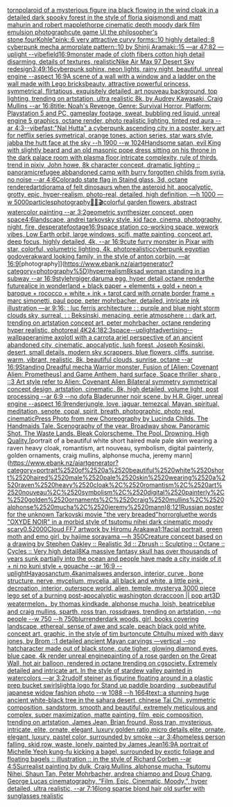 [torn](https://www.ebank.nz/aiartgenerator?category=torn)[polaroid of a mysterious figure ina black flowing in the wind cloak in a detailed dark spooky forest in the style of floria sigismondi and matt mahurin and robert mapplethorpe cinematic depth moody dark film emulsion photograph](https://www.ebank.nz/aiartgenerator?category=polaroid%2520of%2520a%2520mysterious%2520figure%2520ina%2520black%2520flowing%2520in%2520the%2520wind%2520cloak%2520in%2520a%2520detailed%2520dark%2520spooky%2520forest%2520in%2520the%2520style%2520of%2520floria%2520sigismondi%2520and%2520matt%2520mahurin%2520and%2520robert%2520mapplethorpe%2520cinematic%2520depth%2520moody%2520dark%2520film%2520emulsion%2520photograph)[cute game UI,the philosopher's stone,four](https://www.ebank.nz/aiartgenerator?category=cute%2520game%2520UI%2Cthe%2520philosopher%27s%2520stone%2Cfour)[Kohle"](https://www.ebank.nz/aiartgenerator?category=Kohle%22)[pink::6 very attractive curvy forms::10 highly detailed::8 cyberpunk mecha armorplate pattern::10 by Shinji Aramaki::15 —ar 47:82 —uplight --vibe](https://www.ebank.nz/aiartgenerator?category=pink%3A%3A6%2520very%2520attractive%2520curvy%2520forms%3A%3A10%2520highly%2520detailed%3A%3A8%2520cyberpunk%2520mecha%2520armorplate%2520pattern%3A%3A10%2520by%2520Shinji%2520Aramaki%3A%3A15%2520%E2%80%94ar%252047%3A82%2520%E2%80%94uplight%2520--vibe)[field](https://www.ebank.nz/aiartgenerator?category=field)[16:9](https://www.ebank.nz/aiartgenerator?category=16%3A9)[monster made of cloth fibers cotton high detail disarming, details of textures, realistic](https://www.ebank.nz/aiartgenerator?category=monster%2520made%2520of%2520cloth%2520fibers%2520cotton%2520high%2520detail%2520disarming%2C%2520details%2520of%2520textures%2C%2520realistic)[](https://www.ebank.nz/aiartgenerator?category=)[Nike Air Max 97 Desert Sky redesign](https://www.ebank.nz/aiartgenerator?category=Nike%2520Air%2520Max%252097%2520Desert%2520Sky%2520redesign)[3:4](https://www.ebank.nz/aiartgenerator?category=3%3A4)[9:16](https://www.ebank.nz/aiartgenerator?category=9%3A16)[cyberpunk sphinx, neon lights, rainy night, beautiful, unreal engine  --aspect 16:9](https://www.ebank.nz/aiartgenerator?category=cyberpunk%2520sphinx%2C%2520neon%2520lights%2C%2520rainy%2520night%2C%2520beautiful%2C%2520unreal%2520engine%2520%2520--aspect%252016%3A9)[A scene of a wall with a window and a ladder on the wall made with Lego bricks](https://www.ebank.nz/aiartgenerator?category=A%2520scene%2520of%2520a%2520wall%2520with%2520a%2520window%2520and%2520a%2520ladder%2520on%2520the%2520wall%2520made%2520with%2520Lego%2520bricks)[beauty, attractive powerful princess, symmetrical, flirtatious, exquisitely detailed, art nouveau background, top lighting, trending on artstation, ultra realistic 8k, by Audrey Kawasaki, Craig Mullins --ar 16:8](https://www.ebank.nz/aiartgenerator?category=beauty%2C%2520attractive%2520powerful%2520princess%2C%2520symmetrical%2C%2520flirtatious%2C%2520exquisitely%2520detailed%2C%2520art%2520nouveau%2520background%2C%2520top%2520lighting%2C%2520trending%2520on%2520artstation%2C%2520ultra%2520realistic%25208k%2C%2520by%2520Audrey%2520Kawasaki%2C%2520Craig%2520Mullins%2520--ar%252016%3A8)[title: Noah's Revenge, Genre: Survival Horror, Platform: Playstation 5 and PC, gameplay footage, sweat, bubbling red liquid, unreal engine 5 graphics, octane render, photo realistic lighting, tinted red aura --ar 4:3](https://www.ebank.nz/aiartgenerator?category=title%3A%2520Noah%27s%2520Revenge%2C%2520Genre%3A%2520Survival%2520Horror%2C%2520Platform%3A%2520Playstation%25205%2520and%2520PC%2C%2520gameplay%2520footage%2C%2520sweat%2C%2520bubbling%2520red%2520liquid%2C%2520unreal%2520engine%25205%2520graphics%2C%2520octane%2520render%2C%2520photo%2520realistic%2520lighting%2C%2520tinted%2520red%2520aura%2520--ar%25204%3A3)[--vibefast](https://www.ebank.nz/aiartgenerator?category=--vibefast)[:"Nal Hutta" a cyberpunk ascending city in a poster, kery art for netflix series symetrical, orange tones, action series, star wars style, jabba the hutt face at the sky --h 1900 --w 1024](https://www.ebank.nz/aiartgenerator?category=%3A%22Nal%2520Hutta%22%2520a%2520cyberpunk%2520ascending%2520city%2520in%2520a%2520poster%2C%2520kery%2520art%2520for%2520netflix%2520series%2520symetrical%2C%2520orange%2520tones%2C%2520action%2520series%2C%2520star%2520wars%2520style%2C%2520jabba%2520the%2520hutt%2520face%2520at%2520the%2520sky%2520--h%25201900%2520--w%25201024)[Handsome satan, evil King with slightly beard and an old masonic  pope dress sitting on his throne in the dark palace room with plasma floor,intricate complexity, rule of thirds, trend in pixiv, John howe, 8k character concept, dramatic lighting :: panoramic](https://www.ebank.nz/aiartgenerator?category=Handsome%2520satan%2C%2520evil%2520King%2520with%2520slightly%2520beard%2520and%2520an%2520old%2520masonic%2520%2520pope%2520dress%2520sitting%2520on%2520his%2520throne%2520in%2520the%2520dark%2520palace%2520room%2520with%2520plasma%2520floor%2Cintricate%2520complexity%2C%2520rule%2520of%2520thirds%2C%2520trend%2520in%2520pixiv%2C%2520John%2520howe%2C%25208k%2520character%2520concept%2C%2520dramatic%2520lighting%2520%3A%3A%2520panoramic)[refugee abbandoned camp with burry forgotten childs from syria,  no noise --ar 4:6](https://www.ebank.nz/aiartgenerator?category=refugee%2520abbandoned%2520camp%2520with%2520burry%2520forgotten%2520childs%2520from%2520syria%2C%2520%2520no%2520noise%2520--ar%25204%3A6)[Colorado state flag in Staind glass, 3d, octane rendered](https://www.ebank.nz/aiartgenerator?category=Colorado%2520state%2520flag%2520in%2520Staind%2520glass%2C%25203d%2C%2520octane%2520rendered)[art](https://www.ebank.nz/aiartgenerator?category=art)[diorama of felt dinosaurs when the asteroid hit, apocalyptic, grotty, epic, hyper-realism, photo-real, detailed, high definition, —h 1000 —w 5000](https://www.ebank.nz/aiartgenerator?category=diorama%2520of%2520felt%2520dinosaurs%2520when%2520the%2520asteroid%2520hit%2C%2520apocalyptic%2C%2520grotty%2C%2520epic%2C%2520hyper-realism%2C%2520photo-real%2C%2520detailed%2C%2520high%2520definition%2C%2520%E2%80%94h%25201000%2520%E2%80%94w%25205000)[particles](https://www.ebank.nz/aiartgenerator?category=particles)[photography](https://www.ebank.nz/aiartgenerator?category=photography)[🧁🦊🎬](https://www.ebank.nz/aiartgenerator?category=%F0%9F%A7%81%F0%9F%A6%8A%F0%9F%8E%AC)[colorful garden flowers, abstract watercolor painting --ar 3:2](https://www.ebank.nz/aiartgenerator?category=colorful%2520garden%2520flowers%2C%2520abstract%2520watercolor%2520painting%2520--ar%25203%3A2)[geometric synthesizer concept, open space](https://www.ebank.nz/aiartgenerator?category=geometric%2520synthesizer%2520concept%2C%2520open%2520space)[4:6](https://www.ebank.nz/aiartgenerator?category=4%3A6)[landscape, andrei tarkovsky style, kid face,  cinema, photography,  night, fire, desperate](https://www.ebank.nz/aiartgenerator?category=landscape%2C%2520andrei%2520tarkovsky%2520style%2C%2520kid%2520face%2C%2520%2520cinema%2C%2520photography%2C%2520%2520night%2C%2520fire%2C%2520desperate)[footage](https://www.ebank.nz/aiartgenerator?category=footage)[16:9](https://www.ebank.nz/aiartgenerator?category=16%3A9)[space station co-working space, wework vibes, Low Earth orbit, large windows, scifi, matte painting, concept art, deep focus, highly detailed, 4k, --ar 16:9](https://www.ebank.nz/aiartgenerator?category=space%2520station%2520co-working%2520space%2C%2520wework%2520vibes%2C%2520Low%2520Earth%2520orbit%2C%2520large%2520windows%2C%2520scifi%2C%2520matte%2520painting%2C%2520concept%2520art%2C%2520deep%2520focus%2C%2520highly%2520detailed%2C%25204k%2C%2520--ar%252016%3A9)[cute furry monster in Pixar with star, colorful, volumetric lighting, 4k, photorealistic](https://www.ebank.nz/aiartgenerator?category=cute%2520furry%2520monster%2520in%2520Pixar%2520with%2520star%2C%2520colorful%2C%2520volumetric%2520lighting%2C%25204k%2C%2520photorealistic)[cyberpunk egyptian god](https://www.ebank.nz/aiartgenerator?category=cyberpunk%2520egyptian%2520god)[over](https://www.ebank.nz/aiartgenerator?category=over)[akward looking family, in the style of anton corbijn, —ar 16:9](https://www.ebank.nz/aiartgenerator?category=akward%2520looking%2520family%2C%2520in%2520the%2520style%2520of%2520anton%2520corbijn%2C%2520%E2%80%94ar%252016%3A9)[photography]](https://www.ebank.nz/aiartgenerator?category=photography%5D)[hyperrealism](https://www.ebank.nz/aiartgenerator?category=hyperrealism)[8k](https://www.ebank.nz/aiartgenerator?category=8k)[sad woman standing in a subway  --ar 16:9](https://www.ebank.nz/aiartgenerator?category=sad%2520woman%2520standing%2520in%2520a%2520subway%2520%2520--ar%252016%3A9)[style](https://www.ebank.nz/aiartgenerator?category=style)[hrgiger,daruma egg, hyper detail,octane render](https://www.ebank.nz/aiartgenerator?category=hrgiger%2Cdaruma%2520egg%2C%2520hyper%2520detail%2Coctane%2520render)[the future](https://www.ebank.nz/aiartgenerator?category=the%2520future)[alice in wonderland + black paper + elements + gold + neon + baroque + rococco + white + ink + tarot card with ornate border frame + marc simonetti, paul pope, peter mohrbacher, detailed, intricate ink illustration —ar 9:16](https://www.ebank.nz/aiartgenerator?category=alice%2520in%2520wonderland%2520%2B%2520black%2520paper%2520%2B%2520elements%2520%2B%2520gold%2520%2B%2520neon%2520%2B%2520baroque%2520%2B%2520rococco%2520%2B%2520white%2520%2B%2520ink%2520%2B%2520tarot%2520card%2520with%2520ornate%2520border%2520frame%2520%2B%2520marc%2520simonetti%2C%2520paul%2520pope%2C%2520peter%2520mohrbacher%2C%2520detailed%2C%2520intricate%2520ink%2520illustration%2520%E2%80%94ar%25209%3A16)[: : luc ferris architecture : : purple and blue night storm clouds sky, surreal, : :  Beksinski, menacing, eerie atmosphere : : dark art, trending on artstation concept art, peter mohrbacher, octane rendering hyper realistic, photoreal 4K](https://www.ebank.nz/aiartgenerator?category=%3A%2520%3A%2520luc%2520ferris%2520architecture%2520%3A%2520%3A%2520purple%2520and%2520blue%2520night%2520storm%2520clouds%2520sky%2C%2520surreal%2C%2520%3A%2520%3A%2520%2520Beksinski%2C%2520menacing%2C%2520eerie%2520atmosphere%2520%3A%2520%3A%2520dark%2520art%2C%2520trending%2520on%2520artstation%2520concept%2520art%2C%2520peter%2520mohrbacher%2C%2520octane%2520rendering%2520hyper%2520realistic%2C%2520photoreal%25204K)[24:18](https://www.ebank.nz/aiartgenerator?category=24%3A18)[2:3](https://www.ebank.nz/aiartgenerator?category=2%3A3)[space](https://www.ebank.nz/aiartgenerator?category=space)[--uplight](https://www.ebank.nz/aiartgenerator?category=--uplight)[advertising](https://www.ebank.nz/aiartgenerator?category=advertising)[--wallpaper](https://www.ebank.nz/aiartgenerator?category=--wallpaper)[anime axolotl with a carrot](https://www.ebank.nz/aiartgenerator?category=anime%2520axolotl%2520with%2520a%2520carrot)[a ariel perspective of an ancient abandoned city, cinematic, apocalyptic, lush forest, Joseph Kosinski, desert, small details, modern sky scrappers, blue flowers, cliffs, sunrise, warm, vibrant, realistic, 8k, beautiful clouds, sunrise, octane --ar 16:9](https://www.ebank.nz/aiartgenerator?category=a%2520ariel%2520perspective%2520of%2520an%2520ancient%2520abandoned%2520city%2C%2520cinematic%2C%2520apocalyptic%2C%2520lush%2520forest%2C%2520Joseph%2520Kosinski%2C%2520desert%2C%2520small%2520details%2C%2520modern%2520sky%2520scrappers%2C%2520blue%2520flowers%2C%2520cliffs%2C%2520sunrise%2C%2520warm%2C%2520vibrant%2C%2520realistic%2C%25208k%2C%2520beautiful%2520clouds%2C%2520sunrise%2C%2520octane%2520--ar%252016%3A9)[Standing Dreadful mecha Warrior monster, Fusion of [Alien: Covenant Alien: Prometheus] and Game Anthem, hard surface, Space thriller, sharp , ::3  Art style refer to Alien: Covenant Alien   Bilateral symmetry       symmetrical   concept design,  artstation, cinematic,  8k, high detailed,  volume light,  post processing    --ar 6:9   --no dof](https://www.ebank.nz/aiartgenerator?category=Standing%2520Dreadful%2520mecha%2520Warrior%2520monster%2C%2520Fusion%2520of%2520%5BAlien%3A%2520Covenant%2520Alien%3A%2520Prometheus%5D%2520and%2520Game%2520Anthem%2C%2520hard%2520surface%2C%2520Space%2520thriller%2C%2520sharp%2520%2C%2520%3A%3A3%2520%2520Art%2520style%2520refer%2520to%2520Alien%3A%2520Covenant%2520Alien%2520%2520%2520Bilateral%2520symmetry%2520%2520%2520%2520%2520%2520%2520symmetrical%2520%2520%2520concept%2520design%2C%2520%2520artstation%2C%2520cinematic%2C%2520%25208k%2C%2520high%2520detailed%2C%2520%2520volume%2520light%2C%2520%2520post%2520processing%2520%2520%2520%2520--ar%25206%3A9%2520%2520%2520--no%2520dof)[a Bladerunner noir scene, by H.R. Giger, unreal engine --aspect 16:9](https://www.ebank.nz/aiartgenerator?category=a%2520Bladerunner%2520noir%2520scene%2C%2520by%2520H.R.%2520Giger%2C%2520unreal%2520engine%2520--aspect%252016%3A9)[render](https://www.ebank.nz/aiartgenerator?category=render)[jungle, love, jaguar, temezcal, Mayan, spiritual, meditation, senote, copal, spirit, breath, photographic, photo real, cinematic](https://www.ebank.nz/aiartgenerator?category=jungle%2C%2520love%2C%2520jaguar%2C%2520temezcal%2C%2520Mayan%2C%2520spiritual%2C%2520meditation%2C%2520senote%2C%2520copal%2C%2520spirit%2C%2520breath%2C%2520photographic%2C%2520photo%2520real%2C%2520cinematic)[Press Photo from new Choreography by Lucinda Childs. The Handmaids Tale. Scenography of the year. Broadway show. Panoramic Shot. The Waste Lands. Bleak Colorscheme. The Pool. Drowning. High Quality.](https://www.ebank.nz/aiartgenerator?category=Press%2520Photo%2520from%2520new%2520Choreography%2520by%2520Lucinda%2520Childs.%2520The%2520Handmaids%2520Tale.%2520Scenography%2520of%2520the%2520year.%2520Broadway%2520show.%2520Panoramic%2520Shot.%2520The%2520Waste%2520Lands.%2520Bleak%2520Colorscheme.%2520The%2520Pool.%2520Drowning.%2520High%2520Quality.)[portrait of a beautiful white short haired male pale skin wearing a raven heavy cloak, romantism, art nouveau, symbolism, digital painterly, golden ornaments, craig mullins, alphonse mucha, jeremy mann](https://www.ebank.nz/aiartgenerator?category=portrait%2520of%2520a%2520beautiful%2520white%2520short%2520haired%2520male%2520pale%2520skin%2520wearing%2520a%2520raven%2520heavy%2520cloak%2C%2520romantism%2C%2520art%2520nouveau%2C%2520symbolism%2C%2520digital%2520painterly%2C%2520golden%2520ornaments%2C%2520craig%2520mullins%2C%2520alphonse%2520mucha%2C%2520jeremy%2520mann)[8:12](https://www.ebank.nz/aiartgenerator?category=8%3A12)[1](https://www.ebank.nz/aiartgenerator?category=1)[Russian poster for the unknown Tarkovski movie "the very breaded"](https://www.ebank.nz/aiartgenerator?category=Russian%2520poster%2520for%2520the%2520unknown%2520Tarkovski%2520movie%2520%22the%2520very%2520breaded%22)[horror](https://www.ebank.nz/aiartgenerator?category=horror)[glue](https://www.ebank.nz/aiartgenerator?category=glue)[the words "OXYDE NOIR" in a morbid style of tsutomu nihei dark cinematic moody scary](https://www.ebank.nz/aiartgenerator?category=the%2520words%2520%22OXYDE%2520NOIR%22%2520in%2520a%2520morbid%2520style%2520of%2520tsutomu%2520nihei%2520dark%2520cinematic%2520moody%2520scary)[0.5](https://www.ebank.nz/aiartgenerator?category=0.5)[2000](https://www.ebank.nz/aiartgenerator?category=2000)[Cloud FF7 artwork by Hiromu Arakawa](https://www.ebank.nz/aiartgenerator?category=Cloud%2520FF7%2520artwork%2520by%2520Hiromu%2520Arakawa)[1:1](https://www.ebank.nz/aiartgenerator?category=1%3A1)[facial portrait, green moth and emo girl, by hajime sorayama —h 350](https://www.ebank.nz/aiartgenerator?category=facial%2520portrait%2C%2520green%2520moth%2520and%2520emo%2520girl%2C%2520by%2520hajime%2520sorayama%2520%E2%80%94h%2520350)[Creature concept based on a drawing by Stephen Oakley :: Realistic 3d :: Zbrush :: Sculpting :: Octane :: Cycles :: Very high detail](https://www.ebank.nz/aiartgenerator?category=Creature%2520concept%2520based%2520on%2520a%2520drawing%2520by%2520Stephen%2520Oakley%2520%3A%3A%2520Realistic%25203d%2520%3A%3A%2520Zbrush%2520%3A%3A%2520Sculpting%2520%3A%3A%2520Octane%2520%3A%3A%2520Cycles%2520%3A%3A%2520Very%2520high%2520detail)[8K](https://www.ebank.nz/aiartgenerator?category=8K)[a massive fantasy skull has over thousands of years sunk partially into the ocean and people have made a city inside of it + ni no kuni style + gouache --ar 16:9 --uplight](https://www.ebank.nz/aiartgenerator?category=a%2520massive%2520fantasy%2520skull%2520has%2520over%2520thousands%2520of%2520years%2520sunk%2520partially%2520into%2520the%2520ocean%2520and%2520people%2520have%2520made%2520a%2520city%2520inside%2520of%2520it%2520%2B%2520ni%2520no%2520kuni%2520style%2520%2B%2520gouache%2520--ar%252016%3A9%2520--uplight)[Hayao](https://www.ebank.nz/aiartgenerator?category=Hayao)[sanctum,4k](https://www.ebank.nz/aiartgenerator?category=sanctum%2C4k)[animals](https://www.ebank.nz/aiartgenerator?category=animals)[wes anderson, interior, curve , bone structure, nerve, mycelium, mycelia, all black and white, a little pink , decroation, interior, outerspce world, alien, temple, mystery](https://www.ebank.nz/aiartgenerator?category=wes%2520anderson%2C%2520interior%2C%2520curve%2520%2C%2520bone%2520structure%2C%2520nerve%2C%2520mycelium%2C%2520mycelia%2C%2520all%2520black%2520and%2520white%2C%2520a%2520little%2520pink%2520%2C%2520decroation%2C%2520interior%2C%2520outerspce%2520world%2C%2520alien%2C%2520temple%2C%2520mystery)[a 3000 piece lego set of a burning post-apocalyptic washington dc](https://www.ebank.nz/aiartgenerator?category=a%25203000%2520piece%2520lego%2520set%2520of%2520a%2520burning%2520post-apocalyptic%2520washington%2520dc)[raccoon || pop art](https://www.ebank.nz/aiartgenerator?category=raccoon%2520%7C%7C%2520pop%2520art)[3D weatermelon，by thomas kindkade, alphonse mucha, loish, beatriceblue and craig mullins, sparth, ross tran, rossdraws, trending on artstation, --no people --w 750 --h 750](https://www.ebank.nz/aiartgenerator?category=3D%2520weatermelon%EF%BC%8Cby%2520thomas%2520kindkade%2C%2520alphonse%2520mucha%2C%2520loish%2C%2520beatriceblue%2520and%2520craig%2520mullins%2C%2520sparth%2C%2520ross%2520tran%2C%2520rossdraws%2C%2520trending%2520on%2520artstation%2C%2520--no%2520people%2520--w%2520750%2520--h%2520750)[blur](https://www.ebank.nz/aiartgenerator?category=blur)[render](https://www.ebank.nz/aiartgenerator?category=render)[dark woods, girl, books covering landscape, ethereal, sense of awe and scale, peach black gold white, concept art, graphic, in the style of tim burton](https://www.ebank.nz/aiartgenerator?category=dark%2520woods%2C%2520girl%2C%2520books%2520covering%2520landscape%2C%2520ethereal%2C%2520sense%2520of%2520awe%2520and%2520scale%2C%2520peach%2520black%2520gold%2520white%2C%2520concept%2520art%2C%2520graphic%2C%2520in%2520the%2520style%2520of%2520tim%2520burton)[cute Chtulhu mixed with davy jones, by Brom ::1 detailed ancient Mayan carvings —vertical --no hat](https://www.ebank.nz/aiartgenerator?category=cute%2520Chtulhu%2520mixed%2520with%2520davy%2520jones%2C%2520by%2520Brom%2520%3A%3A1%2520detailed%2520ancient%2520Mayan%2520carvings%2520%E2%80%94vertical%2520--no%2520hat)[character made out of black stone,  cute  tigher, glowing diamond eyes, blue cape, 4k render unreal engine](https://www.ebank.nz/aiartgenerator?category=character%2520made%2520out%2520of%2520black%2520stone%2C%2520%2520cute%2520%2520tigher%2C%2520glowing%2520diamond%2520eyes%2C%2520blue%2520cape%2C%25204k%2520render%2520unreal%2520engine)[painting of a rose garden on the Great Wall, hot air balloon, rendered in octane trending on cgsociety. Extremely detailed and intricate art. In the style of stardew valley painted in watercolors —ar 3:2](https://www.ebank.nz/aiartgenerator?category=painting%2520of%2520a%2520rose%2520garden%2520on%2520the%2520Great%2520Wall%2C%2520hot%2520air%2520balloon%2C%2520rendered%2520in%2520octane%2520trending%2520on%2520cgsociety.%2520Extremely%2520detailed%2520and%2520intricate%2520art.%2520In%2520the%2520style%2520of%2520stardew%2520valley%2520painted%2520in%2520watercolors%2520%E2%80%94ar%25203%3A2)[rudolf steiner as figurine floating around in a plastic prep bucket swirls](https://www.ebank.nz/aiartgenerator?category=rudolf%2520steiner%2520as%2520figurine%2520floating%2520around%2520in%2520a%2520plastic%2520prep%2520bucket%2520swirls)[light](https://www.ebank.nz/aiartgenerator?category=light)[](https://www.ebank.nz/aiartgenerator?category=)[a logo for Stand up paddle boarding , sup](https://www.ebank.nz/aiartgenerator?category=a%2520logo%2520for%2520Stand%2520up%2520paddle%2520boarding%2520%2C%2520sup)[beautiful japanese widow fashion photo --w 1088 --h 1664](https://www.ebank.nz/aiartgenerator?category=beautiful%2520japanese%2520widow%2520fashion%2520photo%2520--w%25201088%2520--h%25201664)[text](https://www.ebank.nz/aiartgenerator?category=text)[::](https://www.ebank.nz/aiartgenerator?category=%3A%3A)[a stunning huge ancient white-black tree in the sahara desert, chinese Tai Chi, symmetric composition, sandstorm, smooth and beautiful, extremely meticulous and complex, super maximization, matte painting, film, epic composition, trending on artstation, James Jean, Brian fround, Ross tran, mysterious, intricate, elite, ornate, elegant, luxury,golden ratio,micro details,elite, ornate, elegant, luxury, pastel color, surrounded by smoke --ar 3:4](https://www.ebank.nz/aiartgenerator?category=a%2520stunning%2520huge%2520ancient%2520white-black%2520tree%2520in%2520the%2520sahara%2520desert%2C%2520chinese%2520Tai%2520Chi%2C%2520symmetric%2520composition%2C%2520sandstorm%2C%2520smooth%2520and%2520beautiful%2C%2520extremely%2520meticulous%2520and%2520complex%2C%2520super%2520maximization%2C%2520matte%2520painting%2C%2520film%2C%2520epic%2520composition%2C%2520trending%2520on%2520artstation%2C%2520James%2520Jean%2C%2520Brian%2520fround%2C%2520Ross%2520tran%2C%2520mysterious%2C%2520intricate%2C%2520elite%2C%2520ornate%2C%2520elegant%2C%2520luxury%2Cgolden%2520ratio%2Cmicro%2520details%2Celite%2C%2520ornate%2C%2520elegant%2C%2520luxury%2C%2520pastel%2520color%2C%2520surrounded%2520by%2520smoke%2520--ar%25203%3A4)[homeless person falling, skid row, waste, lonely, painted by James Jean](https://www.ebank.nz/aiartgenerator?category=homeless%2520person%2520falling%2C%2520skid%2520row%2C%2520waste%2C%2520lonely%2C%2520painted%2520by%2520James%2520Jean)[16:9](https://www.ebank.nz/aiartgenerator?category=16%3A9)[A portrait of Michelle Yeoh kung-fu kicking a bagel, surrounded by exotic foliage and floating bagels :: illustration :: in the style of Richard Corben --ar 4:5](https://www.ebank.nz/aiartgenerator?category=A%2520portrait%2520of%2520Michelle%2520Yeoh%2520kung-fu%2520kicking%2520a%2520bagel%2C%2520surrounded%2520by%2520exotic%2520foliage%2520and%2520floating%2520bagels%2520%3A%3A%2520illustration%2520%3A%3A%2520in%2520the%2520style%2520of%2520Richard%2520Corben%2520--ar%25204%3A5)[Surrealist painting by dulk, Craig Mullins ,alphonse mucha, Tsutomu Nihei, Shaun Tan, Peter Mohrbacher, andrea chiampo and Doug Chang, George Lucas cinematography, “Film, Epic, Cinematic, Moody,”, hyper detailed, ultra realistic, --ar 7:16](https://www.ebank.nz/aiartgenerator?category=Surrealist%2520painting%2520by%2520dulk%2C%2520Craig%2520Mullins%2520%2Calphonse%2520mucha%2C%2520Tsutomu%2520Nihei%2C%2520Shaun%2520Tan%2C%2520Peter%2520Mohrbacher%2C%2520andrea%2520chiampo%2520and%2520Doug%2520Chang%2C%2520George%2520Lucas%2520cinematography%2C%2520%E2%80%9CFilm%2C%2520Epic%2C%2520Cinematic%2C%2520Moody%2C%E2%80%9D%2C%2520hyper%2520detailed%2C%2520ultra%2520realistic%2C%2520--ar%25207%3A16)[long sparse blond hair old surfer with sunglasses realistic](https://www.ebank.nz/aiartgenerator?category=long%2520sparse%2520blond%2520hair%2520old%2520surfer%2520with%2520sunglasses%2520realistic)